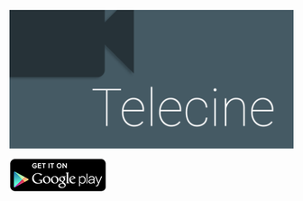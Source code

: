 ![](art/feature.png)

[![](art/en_generic_rgb_wo_60.png)](https://play.google.com/store/apps/details?id=com.jakewharton.telecine)
